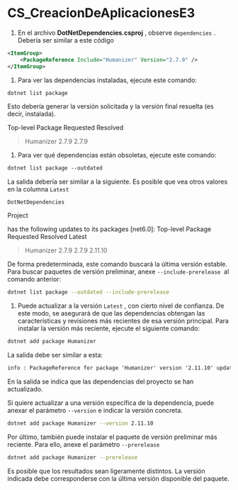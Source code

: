 # CS_CreacionDeAplicacionesE3

1. En el archivo **DotNetDependencies.csproj**
, observe `dependencies`
. Debería ser similar a este código

```xml
<ItemGroup>
    <PackageReference Include="Humanizer" Version="2.7.9" />
</ItemGroup>
```

1. Para ver las dependencias instaladas, ejecute este comando:

```xml
dotnet list package
```

Esto debería generar la versión solicitada y la versión final resuelta (es decir, instalada).

Top-level Package      Requested   Resolved
> Humanizer            2.7.9        2.7.9

1. Para ver qué dependencias están obsoletas, ejecute este comando:

```xml
dotnet list package --outdated
```

La salida debería ser similar a la siguiente. Es posible que vea otros valores en la columna `Latest`

```
DotNetDependencies
```

Project

has the following updates to its packages
[net6.0]:
Top-level Package      Requested   Resolved   Latest
> Humanizer            2.7.9       2.7.9      2.11.10

De forma predeterminada, este comando buscará la última versión estable. Para buscar paquetes de versión preliminar, anexe `--include-prerelease`
 al comando anterior:

```bash
dotnet list package --outdated --include-prerelease
```

1. Puede actualizar a la versión `Latest`
, con cierto nivel de confianza. De este modo, se asegurará de que las dependencias obtengan las características y revisiones más recientes de esa versión principal. Para instalar la versión más reciente, ejecute el siguiente comando:

```bash
dotnet add package Humanizer
```

La salida debe ser similar a esta:

```xml
info : PackageReference for package 'Humanizer' version '2.11.10' updated in file 'C:\Users\username\Desktop\DotNetDependencies\DotNetDependencies.csproj'.
```

En la salida se indica que las dependencias del proyecto se han actualizado.

Si quiere actualizar a una versión específica de la dependencia, puede anexar el parámetro `--version` e indicar la versión concreta.

```bash
dotnet add package Humanizer --version 2.11.10
```

Por último, también puede instalar el paquete de versión preliminar más reciente. Para ello, anexe el parámetro `--prerelease`

```bash
dotnet add package Humanizer --prerelease
```

Es posible que los resultados sean ligeramente distintos. La versión indicada debe corresponderse con la última versión disponible del paquete.
